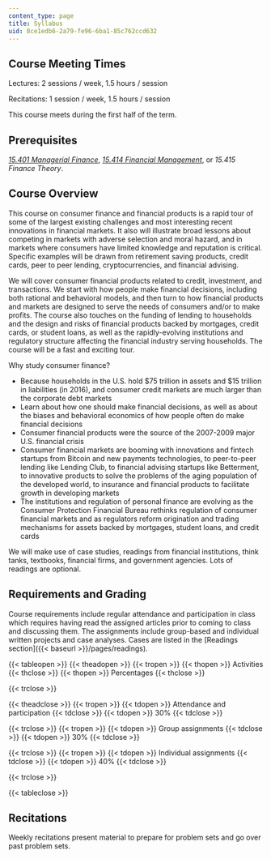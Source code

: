 ```yaml
---
content_type: page
title: Syllabus
uid: 8ce1edb6-2a79-fe96-6ba1-85c762ccd632
---
```


Course Meeting Times
--------------------

Lectures: 2 sessions / week, 1.5 hours / session

Recitations: 1 session / week, 1.5 hours / session

This course meets during the first half of the term.

Prerequisites
-------------

_[15.401 Managerial Finance](/courses/15-401-finance-theory-i-fall-2008)_, _[15.414 Financial Management](/courses/15-414-financial-management-summer-2003)_, or _15.415 Finance Theory_.

Course Overview
---------------

This course on consumer finance and financial products is a rapid tour of some of the largest existing challenges and most interesting recent innovations in financial markets. It also will illustrate broad lessons about competing in markets with adverse selection and moral hazard, and in markets where consumers have limited knowledge and reputation is critical. Specific examples will be drawn from retirement saving products, credit cards, peer to peer lending, cryptocurrencies, and financial advising.

We will cover consumer financial products related to credit, investment, and transactions. We start with how people make financial decisions, including both rational and behavioral models, and then turn to how financial products and markets are designed to serve the needs of consumers and/or to make profits. The course also touches on the funding of lending to households and the design and risks of financial products backed by mortgages, credit cards, or student loans, as well as the rapidly-evolving institutions and regulatory structure affecting the financial industry serving households. The course will be a fast and exciting tour.

Why study consumer finance?

*   Because households in the U.S. hold $75 trillion in assets and $15 trillion in liabilities (in 2016), and consumer credit markets are much larger than the corporate debt markets
*   Learn about how one should make financial decisions, as well as about the biases and behavioral economics of how people often do make financial decisions
*   Consumer financial products were the source of the 2007-2009 major U.S. financial crisis
*   Consumer financial markets are booming with innovations and fintech startups from Bitcoin and new payments technologies, to peer-to-peer lending like Lending Club, to financial advising startups like Betterment, to innovative products to solve the problems of the aging population of the developed world, to insurance and financial products to facilitate growth in developing markets
*   The institutions and regulation of personal finance are evolving as the Consumer Protection Financial Bureau rethinks regulation of consumer financial markets and as regulators reform origination and trading mechanisms for assets backed by mortgages, student loans, and credit cards

We will make use of case studies, readings from financial institutions, think tanks, textbooks, financial firms, and government agencies. Lots of readings are optional.

Requirements and Grading
------------------------

Course requirements include regular attendance and participation in class which requires having read the assigned articles prior to coming to class and discussing them. The assignments include group-based and individual written projects and case analyses. Cases are listed in the [Readings section]({{< baseurl >}}/pages/readings).

{{< tableopen >}}
{{< theadopen >}}
{{< tropen >}}
{{< thopen >}}
Activities
{{< thclose >}}
{{< thopen >}}
Percentages
{{< thclose >}}

{{< trclose >}}

{{< theadclose >}}
{{< tropen >}}
{{< tdopen >}}
Attendance and participation
{{< tdclose >}}
{{< tdopen >}}
30%
{{< tdclose >}}

{{< trclose >}}
{{< tropen >}}
{{< tdopen >}}
Group assignments
{{< tdclose >}}
{{< tdopen >}}
30%
{{< tdclose >}}

{{< trclose >}}
{{< tropen >}}
{{< tdopen >}}
Individual assignments
{{< tdclose >}}
{{< tdopen >}}
40%
{{< tdclose >}}

{{< trclose >}}

{{< tableclose >}}

Recitations
-----------

Weekly recitations present material to prepare for problem sets and go over past problem sets.